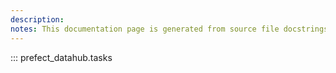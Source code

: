```yaml
---
description: 
notes: This documentation page is generated from source file docstrings.
---
```


::: prefect_datahub.tasks